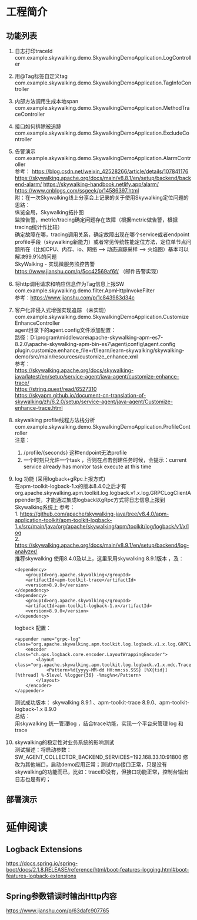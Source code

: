 # 工程简介
## 功能列表
1. 日志打印traceId  
com.example.skywalking.demo.SkywalkingDemoApplication.LogController

2. 用@Tag标签自定义tag  
com.example.skywalking.demo.SkywalkingDemoApplication.TagInfoController

3. 内部方法调用生成本地span  
com.example.skywalking.demo.SkywalkingDemoApplication.MethodTraceController

4. 接口如何排除被追踪  
com.example.skywalking.demo.SkywalkingDemoApplication.ExcludeController

5. 告警演示  
com.example.skywalking.demo.SkywalkingDemoApplication.AlarmController  
参考：
https://blog.csdn.net/weixin_42528266/article/details/107841176
https://skywalking.apache.org/docs/main/v8.8.1/en/setup/backend/backend-alarm/
https://skywalking-handbook.netlify.app/alarm/
https://www.cnblogs.com/ssgeek/p/14586397.html  
附：在一次Skywalking线上分享会上记录的关于使用Skywalking定位问题的思路：  
纵览全局，Skywalking拓扑图  
监控告警，metric/tracing确定问题存在故障（根据metric做告警，根据tracing统计作比较）  
确定故障在哪，tracing调用关系，确定故障出现在哪个service或者endpoint  
profile手段（skywalking新能力）或者常见传统性能定位方法，定位单节点问题所在（比如CPU、内存、io、网络 ——> 动态追踪采样 ——> 火焰图）基本可以解决99.9%的问题  
SkyWalking - 实现微服务监控告警 https://www.jianshu.com/p/5cc42569af6f/ （邮件告警实现）

6. 将http调用请求和响应信息作为Tag信息上报SW  
com.example.skywalking.demo.filter.ApmHttpInvokeFilter  
参考：https://www.jianshu.com/p/1c843983d34c

7. 客户化非侵入式增强实现追踪 （未实现）  
com.example.skywalking.demo.SkywalkingDemoApplication.CustomizeEnhanceController  
agent目录下的agent.config文件添加配置：  
路径：D:\program\middleware\apache-skywalking-apm-es7-8.2.0\apache-skywalking-apm-bin-es7\agent\config\agent.config
plugin.customize.enhance_file=/f/learn/learn-skywalking/skywalking-demo/src/main/resources/customize_enhance.xml  
参考：  
https://skywalking.apache.org/docs/skywalking-java/latest/en/setup/service-agent/java-agent/customize-enhance-trace/  
https://string.quest/read/6527310  
https://skyapm.github.io/document-cn-translation-of-skywalking/zh/6.2.0/setup/service-agent/java-agent/Customize-enhance-trace.html  

8. skywalking profile线程方法栈分析  
com.example.skywalking.demo.SkywalkingDemoApplication.ProfileController   
注意：  
    1. /profile/{seconds} 这种endpoint无法profile  
    2. 一个时刻只允许一个task ，否则在点击创建任务时候，会提示：current service already has monitor task execute at this time    

9. log 功能 (采用logback+gRpc上报方式)  
    在apm-toolkit-logback-1.x的版本8.4.0之后才有org.apache.skywalking.apm.toolkit.log.logback.v1.x.log.GRPCLogClientAppender类，才能通过集成logback以gRpc方式将日志信息上报到Skywalking系统上
    参考：  
        1. https://github.com/apache/skywalking-java/tree/v8.4.0/apm-application-toolkit/apm-toolkit-logback-1.x/src/main/java/org/apache/skywalking/apm/toolkit/log/logback/v1/x/log   
        2. https://skywalking.apache.org/docs/main/v8.9.1/en/setup/backend/log-analyzer/  
    推荐skywalking 使用8.4.0及以上，这里采用skywalking 8.9.1版本 ，及：
    ```
    <dependency>
        <groupId>org.apache.skywalking</groupId>
        <artifactId>apm-toolkit-trace</artifactId>
        <version>8.9.0</version>
    </dependency>
    <dependency>
        <groupId>org.apache.skywalking</groupId>
        <artifactId>apm-toolkit-logback-1.x</artifactId>
        <version>8.9.0</version>
    </dependency>
    ```
    logback 配置：
    ```
    <appender name="grpc-log" class="org.apache.skywalking.apm.toolkit.log.logback.v1.x.log.GRPCLogClientAppender">
        <encoder class="ch.qos.logback.core.encoder.LayoutWrappingEncoder">
            <layout class="org.apache.skywalking.apm.toolkit.log.logback.v1.x.mdc.TraceIdMDCPatternLogbackLayout">
                <Pattern>%d{yyyy-MM-dd HH:mm:ss.SSS} [%X{tid}] [%thread] %-5level %logger{36} -%msg%n</Pattern>
            </layout>
        </encoder>
    </appender>
    ```
    测试成功版本： skywalking 8.9.1 、apm-toolkit-trace 8.9.0、apm-toolkit-logback-1.x 8.9.0  
    总结：  
    用skywalking 统一管理log ，结合trace功能，实现一个平台来管理 log 和 trace  

10. skywalking的稳定性对业务系统的影响测试  
测试描述：将启动参数：SW_AGENT_COLLECTOR_BACKEND_SERVICES=192.168.33.10:91800 修改为其他端口，启动demo应用正常；测试http接口正常，只是没有skywalking的功能而已，比如：traceID没有，但接口功能正常，控制台输出日志也是有的；  


## 部署演示




# 延伸阅读
## Logback Extensions
https://docs.spring.io/spring-boot/docs/2.1.8.RELEASE/reference/html/boot-features-logging.html#boot-features-logback-extensions

## Spring参数错误时输出Http内容
https://www.jianshu.com/p/63dafc907765

